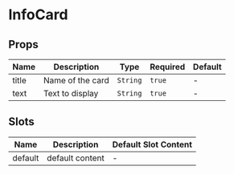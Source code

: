 # InfoCard

## Props

<!-- @vuese:InfoCard:props:start -->
|Name|Description|Type|Required|Default|
|---|---|---|---|---|
|title|Name of the card|`String`|`true`|-|
|text|Text to display|`String`|`true`|-|

<!-- @vuese:InfoCard:props:end -->


## Slots

<!-- @vuese:InfoCard:slots:start -->
|Name|Description|Default Slot Content|
|---|---|---|
|default|default content|-|

<!-- @vuese:InfoCard:slots:end -->


